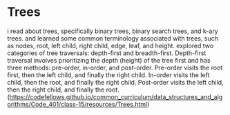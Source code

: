 # Trees


i read about  trees, specifically binary trees, binary search trees, and k-ary trees. and learned some common terminology associated with trees, such as nodes, root, left child, right child, edge, leaf, and height.
explored two categories of tree traversals: depth-first and breadth-first. Depth-first traversal involves prioritizing the depth (height) of the tree first and has three methods: pre-order, in-order, and post-order. Pre-order visits the root first, then the left child, and finally the right child. In-order visits the left child, then the root, and finally the right child. Post-order visits the left child, then the right child, and finally the root.
(https://codefellows.github.io/common_curriculum/data_structures_and_algorithms/Code_401/class-15/resources/Trees.html)
